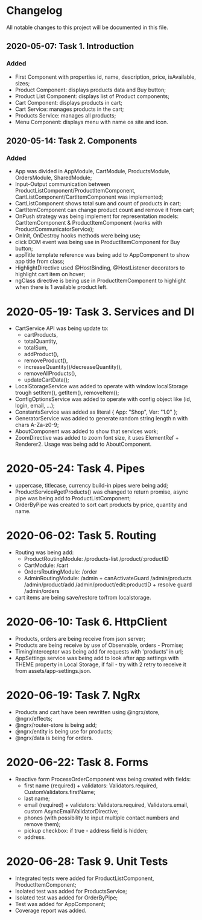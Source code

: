 # Changelog

All notable changes to this project will be documented in this file.

## 2020-05-07: Task 1. Introduction

### Added

-   First Component with properties id, name, description, price, isAvailable, sizes;
-   Product Component: displays products data and Buy button;
-   Product List Component: displays list of Product components;
-   Cart Component: displays products in cart;
-   Cart Service: manages products in the cart;
-   Products Service: manages all products;
-   Menu Component: displays menu with name os site and icon.

## 2020-05-14: Task 2. Components

### Added

- App was divided in AppModule, CartModule, ProductsModule, OrdersModule, SharedModule;
- Input-Output communication between ProductListComponent/ProductItemComponent, CartListComponent/CartItemComponent was implemented;
- CartListComponent shows total sum and count of products in cart;
- CartItemComponent can change product count and remove it from cart;
- OnPush strategy was being implement for representation models: CartItemComponent & ProductItemComponent (works with ProductCommunicatorService);
- OnInit, OnDestroy hooks methods were being use;
- click DOM event was being use in ProductItemComponent for Buy button;
- appTitle template reference was being add to AppComponent to show app title from class;
- HighlightDirective used @HostBinding, @HostListener decorators to highlight cart item on hover;
- ngClass directive is being use in ProductItemComponent to highlight when there is 1 available product left.

# 2020-05-19: Task 3. Services and DI
- CartService API was being update to: 
    - cartProducts, 
    - totalQuantity, 
    - totalSum, 
    - addProduct(), 
    - removeProduct(),
    - increaseQuantity()/decreaseQuantity(),
    - removeAllProducts(),
    - updateCartData();
- LocalStorageService was added to operate with window.localStorage trough setItem(), getItem(), removeItem();
- ConfigOptionsService was added to operate with config object like (id, login, email, ...);
- ConstantsService was added as literal { App: "Shop", Ver: "1.0" };
- GeneratorService was added to generate random string length n with chars A-Za-z0-9;
- AboutComponent was added to show that services work;
- ZoomDirective was added to zoom font size, it uses ElementRef + Renderer2. Usage was being add to AboutComponent.

# 2020-05-24: Task 4. Pipes
- uppercase, titlecase, currency build-in pipes were being add;
- ProductService#getProducts() was changed to return promise, async pipe was being add to ProductListComponent;
- OrderByPipe was created to sort cart products by price, quantity and name.

# 2020-06-02: Task 5. Routing
- Routing was being add:
    - ProductRoutingModule:
        /products-list
        /product/:productID
    - CartModule:
        /cart
    - OrdersRoutingModule:
        /order
    - AdminRoutingModule:
        /admin + canActivateGuard
        /admin/products
        /admin/product/add
        /admin/product/edit:productID + resolve guard
        /admin/orders
- cart items are being save/restore to/from localstorage.

# 2020-06-10: Task 6. HttpClient
- Products, orders are being receive from json server;
- Products are being receive by use of Observable, orders - Promise;
- TimingInterceptor was being add for requests with 'products' in url;
- AppSettings service was being add to look after app settings with THEME property in Local Storage, 
if fail - try with 2 retry to receive it from assets/app-settings.json.

# 2020-06-19: Task 7. NgRx
- Products and cart have been rewritten using @ngrx/store, @ngrx/effects;
- @ngrx/router-store is being add;
- @ngrx/entity is being use for products;
- @ngrx/data is being for orders.

# 2020-06-22: Task 8. Forms
- Reactive form ProcessOrderComponent was being created with fields:
    - first name (required) + validators: Validators.required, CustomValidators.firstName;
    - last name;
    - email (required) + validators: Validators.required, Validators.email, custom AsyncEmailValidatorDirective;
    - phones (with possibility to input multiple contact numbers and remove them);
    - pickup checkbox: if true - address field is hidden;
    - address.

# 2020-06-28: Task 9. Unit Tests
- Integrated tests were added for ProductListComponent, ProductItemComponent;
- Isolated test was added for ProductsService;
- Isolated test was added for OrderByPipe;
- Test was added for AppComponent;
- Coverage report was added.
